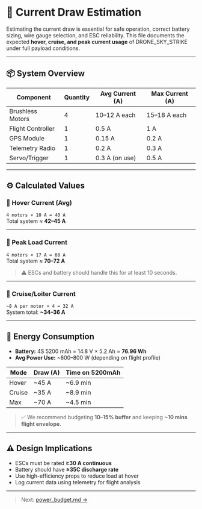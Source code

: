 # 🔌 Current Draw Estimation

Estimating the current draw is essential for safe operation, correct battery sizing, wire gauge selection, and ESC reliability. This file documents the expected **hover, cruise, and peak current usage** of DRONE_SKY_STRIKE under full payload conditions.

---

## 📦 System Overview

| Component         | Quantity | Avg Current (A) | Max Current (A) |
|------------------|----------|------------------|------------------|
| Brushless Motors | 4        | 10–12 A each     | 15–18 A each     |
| Flight Controller| 1        | 0.5 A            | 1 A              |
| GPS Module       | 1        | 0.15 A           | 0.2 A            |
| Telemetry Radio  | 1        | 0.2 A            | 0.3 A            |
| Servo/Trigger    | 1        | 0.3 A (on use)   | 0.5 A            |

---

## ⚙️ Calculated Values

### 🔸 Hover Current (Avg)

`4 motors × 10 A = 40 A`  
Total system ≈ **42–45 A**

---

### 🔸 Peak Load Current

`4 motors × 17 A = 68 A`  
Total system ≈ **70–72 A**

> ⚠️ ESCs and battery should handle this for at least 10 seconds.

---

### 🔸 Cruise/Loiter Current

`~8 A per motor × 4 = 32 A`  
System total: **~34–36 A**

---

## 🪫 Energy Consumption

- **Battery:** 4S 5200 mAh = 14.8 V × 5.2 Ah = **76.96 Wh**
- **Avg Power Use:** ~600–800 W (depending on flight profile)

| Mode    | Draw (A) | Time on 5200mAh |
|---------|----------|-----------------|
| Hover   | ~45 A    | ~6.9 min        |
| Cruise  | ~35 A    | ~8.9 min        |
| Max     | ~70 A    | ~4.5 min        |

> ✅ We recommend budgeting **10–15% buffer** and keeping **~10 mins flight envelope**.

---

## ⚠️ Design Implications

- ESCs must be rated **≥30 A continuous**
- Battery should have **≥35C discharge rate**
- Use high-efficiency props to reduce load at hover
- Log current data using telemetry for flight analysis

---

> Next: [power_budget.md →](./power_budget.md)
